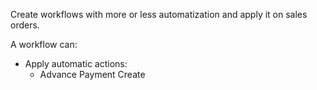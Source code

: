 Create workflows with more or less automatization and apply it on sales
orders.

A workflow can:

- Apply automatic actions:
  - Advance Payment Create
